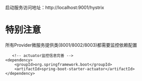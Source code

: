 

启动服务访问地址：http://localhost:9001/hystrix


# 特别注意

所有Provider微服务提供类(8001/8002/8003)都需要监控依赖配置

```
   <!-- actuator监控信息完善 -->
<dependency>
    <groupId>org.springframework.boot</groupId>
    <artifactId>spring-boot-starter-actuator</artifactId>
</dependency>
```